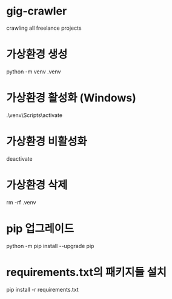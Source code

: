 # gig-crawler

crawling all freelance projects

# 가상환경 생성

python -m venv .venv

# 가상환경 활성화 (Windows)

.\venv\Scripts\activate

# 가상환경 비활성화

deactivate

# 가상환경 삭제

rm -rf .venv

# pip 업그레이드

python -m pip install --upgrade pip

# requirements.txt의 패키지들 설치

pip install -r requirements.txt
